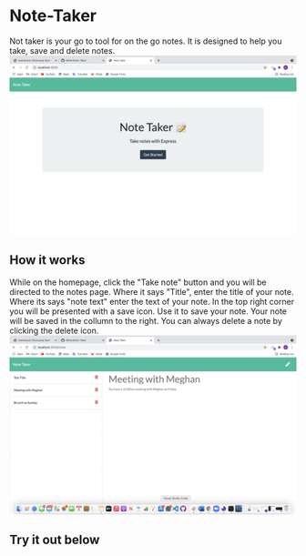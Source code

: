 # Note-Taker

Not taker is your go to tool for on the go notes.  It is designed to help you take, save and delete notes.  
![image](https://github.com/Millmr/Note-Taker/blob/main/Home%20Page.png)

## How it works

While on the homepage, click the "Take note" button and you will be directed to the notes page.  Where it says "Title", enter the title of your note.  Where its says "note text" enter the text of your note.  In the top right corner you will be presented with a save icon. Use it to save your note. Your note will be saved in the collumn to the right. You can always delete a note by clicking the delete icon. 
![image](https://github.com/Millmr/Note-Taker/blob/main/Meeting.png)

## Try it out below
